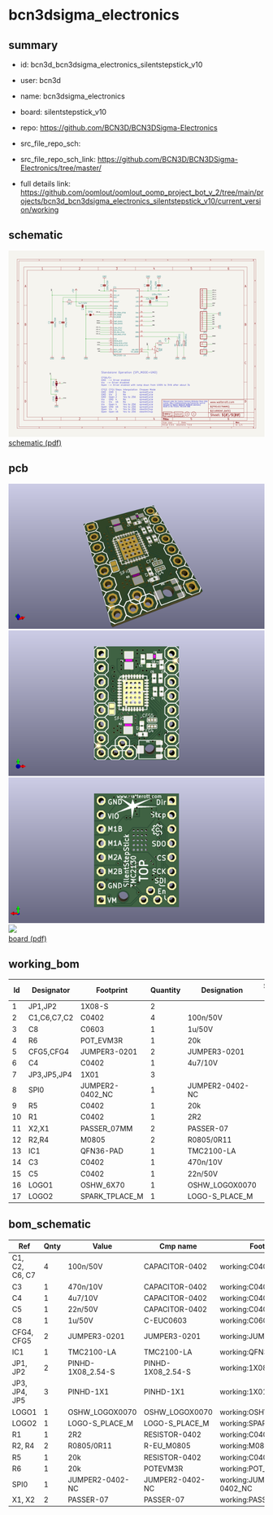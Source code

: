 # bcn3dsigma_electronics
 
## summary 
* id: bcn3d_bcn3dsigma_electronics_silentstepstick_v10
* user: bcn3d
* name: bcn3dsigma_electronics
* board: silentstepstick_v10
* repo: https://github.com/BCN3D/BCN3DSigma-Electronics



* src_file_repo_sch: 
* src_file_repo_sch_link: https://github.com/BCN3D/BCN3DSigma-Electronics/tree/master/
* full details link: https://github.com/oomlout/oomlout_oomp_project_bot_v_2/tree/main/projects/bcn3d_bcn3dsigma_electronics_silentstepstick_v10/current_version/working  

## schematic  
![](working_schematic_600.png)  
[schematic (pdf)](working_schematic.pdf) 






















## pcb  
![](working_3d_600.png) 
![](working_3d_front_600.png)  
![](working_3d_back_600.png)  
![](working_600.png)  
[board (pdf)](working.pdf)  

## working_bom
| Id | Designator | Footprint | Quantity | Designation | Supplier and ref |  | None | 
| --- | --- | --- | --- | --- | --- | --- | --- | 
| 1 | JP1,JP2 | 1X08-S | 2 |  |  |  | [''] | 
| 2 | C1,C6,C7,C2 | C0402 | 4 | 100n/50V |  |  | [''] | 
| 3 | C8 | C0603 | 1 | 1u/50V |  |  | [''] | 
| 4 | R6 | POT_EVM3R | 1 | 20k |  |  | [''] | 
| 5 | CFG5,CFG4 | JUMPER3-0201 | 2 | JUMPER3-0201 |  |  | [''] | 
| 6 | C4 | C0402 | 1 | 4u7/10V |  |  | [''] | 
| 7 | JP3,JP5,JP4 | 1X01 | 3 |  |  |  | [''] | 
| 8 | SPI0 | JUMPER2-0402_NC | 1 | JUMPER2-0402-NC |  |  | [''] | 
| 9 | R5 | C0402 | 1 | 20k |  |  | [''] | 
| 10 | R1 | C0402 | 1 | 2R2 |  |  | [''] | 
| 11 | X2,X1 | PASSER_07MM | 2 | PASSER-07 |  |  | [''] | 
| 12 | R2,R4 | M0805 | 2 | R0805/0R11 |  |  | [''] | 
| 13 | IC1 | QFN36-PAD | 1 | TMC2100-LA |  |  | [''] | 
| 14 | C3 | C0402 | 1 | 470n/10V |  |  | [''] | 
| 15 | C5 | C0402 | 1 | 22n/50V |  |  | [''] | 
| 16 | LOGO1 | OSHW_6X70 | 1 | OSHW_LOGOX0070 |  |  | [''] | 
| 17 | LOGO2 | SPARK_TPLACE_M | 1 | LOGO-S_PLACE_M |  |  | [''] | 


## bom_schematic
| Ref | Qnty | Value | Cmp name | Footprint | Description | Vendor | DNP | 
| --- | --- | --- | --- | --- | --- | --- | --- | 
| C1, C2, C6, C7 | 4 | 100n/50V | CAPACITOR-0402 | working:C0402 |  |  |  | 
| C3 | 1 | 470n/10V | CAPACITOR-0402 | working:C0402 |  |  |  | 
| C4 | 1 | 4u7/10V | CAPACITOR-0402 | working:C0402 |  |  |  | 
| C5 | 1 | 22n/50V | CAPACITOR-0402 | working:C0402 |  |  |  | 
| C8 | 1 | 1u/50V | C-EUC0603 | working:C0603 |  |  |  | 
| CFG4, CFG5 | 2 | JUMPER3-0201 | JUMPER3-0201 | working:JUMPER3-0201 |  |  |  | 
| IC1 | 1 | TMC2100-LA | TMC2100-LA | working:QFN36-PAD |  |  |  | 
| JP1, JP2 | 2 | PINHD-1X08_2.54-S | PINHD-1X08_2.54-S | working:1X08-S |  |  |  | 
| JP3, JP4, JP5 | 3 | PINHD-1X1 | PINHD-1X1 | working:1X01 |  |  |  | 
| LOGO1 | 1 | OSHW_LOGOX0070 | OSHW_LOGOX0070 | working:OSHW_6X70 |  |  |  | 
| LOGO2 | 1 | LOGO-S_PLACE_M | LOGO-S_PLACE_M | working:SPARK_TPLACE_M |  |  |  | 
| R1 | 1 | 2R2 | RESISTOR-0402 | working:C0402 |  |  |  | 
| R2, R4 | 2 | R0805/0R11 | R-EU_M0805 | working:M0805 |  |  |  | 
| R5 | 1 | 20k | RESISTOR-0402 | working:C0402 |  |  |  | 
| R6 | 1 | 20k | POTEVM3R | working:POT_EVM3R |  |  |  | 
| SPI0 | 1 | JUMPER2-0402-NC | JUMPER2-0402-NC | working:JUMPER2-0402_NC |  |  |  | 
| X1, X2 | 2 | PASSER-07 | PASSER-07 | working:PASSER_07MM |  |  |  | 



